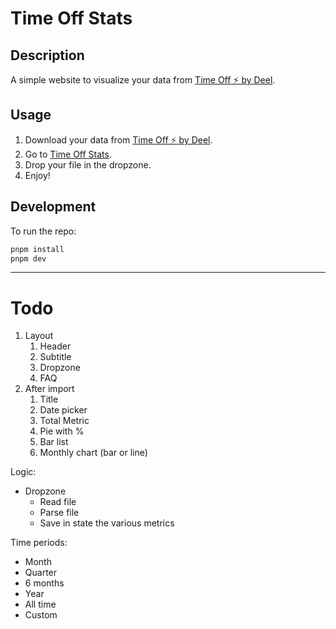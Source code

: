 # Time Off Stats

## Description

A simple website to visualize your data from [Time Off ⚡ by Deel](https://mazein.slack.com/apps/AELEX1TU3-time-off-by-deel).

## Usage

1. Download your data from [Time Off ⚡ by Deel](https://mazein.slack.com/apps/AELEX1TU3-time-off-by-deel).
2. Go to [Time Off Stats](https://time-off-stats.vercel.app/).
3. Drop your file in the dropzone.
4. Enjoy!

## Development

To run the repo:

```bash
pnpm install
pnpm dev
```

---

# Todo

1. Layout
   1. Header
   2. Subtitle
   3. Dropzone
   4. FAQ
2. After import
   1. Title
   2. Date picker
   3. Total Metric
   4. Pie with %
   5. Bar list
   6. Monthly chart (bar or line)

Logic:

- Dropzone
  - Read file
  - Parse file
  - Save in state the various metrics

Time periods:

- Month
- Quarter
- 6 months
- Year
- All time
- Custom
